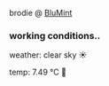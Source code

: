 brodie @ [BluMint](https://www.linkedin.com/company/blumint-io/)

<!--weather_start-->
### working conditions..

weather: clear sky ☀️

temp: 7.49 °C 🧥

<!--weather_end-->
